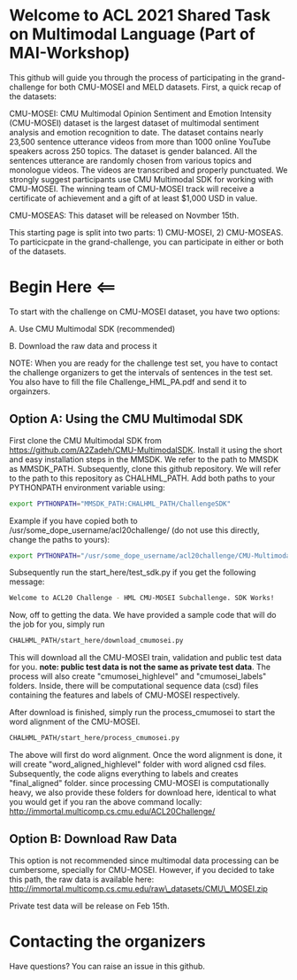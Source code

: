 # Welcome to ACL 2021 Shared Task on Multimodal Language (Part of MAI-Workshop)
This github will guide you through the process of participating in the grand-challenge for both CMU-MOSEI and MELD datasets. First, a quick recap of the datasets:

CMU-MOSEI: CMU Multimodal Opinion Sentiment and Emotion Intensity (CMU-MOSEI) dataset is the largest dataset of multimodal sentiment analysis and emotion recognition to date. The dataset contains nearly 23,500 sentence utterance videos from more than 1000 online YouTube speakers across 250 topics. The dataset is gender balanced. All the sentences utterance are randomly chosen from various topics and monologue videos. The videos are transcribed and properly punctuated. We strongly suggest participants use CMU Multimodal SDK for working with CMU-MOSEI. The winning team of CMU-MOSEI track will receive a certificate of achievement and a gift of  at least $1,000 USD in value.

CMU-MOSEAS: This dataset will be released on Novmber 15th. 

This starting page is split into two parts: 1) CMU-MOSEI, 2) CMU-MOSEAS. To particicpate in the grand-challenge, you can participate in either or both of the datasets. 

# Begin Here <==

To start with the challenge on CMU-MOSEI dataset, you have two options:

A. Use CMU Multimodal SDK (recommended)

B. Download the raw data and process it

NOTE: When you are ready for the challenge test set, you have to contact the challenge organizers to get the intervals of sentences in the test set. You also have to fill the file Challenge_HML_PA.pdf and send it to orgainzers. 

## Option A: Using the CMU Multimodal SDK

First clone the CMU Multimodal SDK from https://github.com/A2Zadeh/CMU-MultimodalSDK. Install it using the short and easy installation steps in the MMSDK. We refer to the path to MMSDK as MMSDK\_PATH. Subsequently, clone this github repository. We will refer to the path to this repository as CHALHML\_PATH. Add both paths to your PYTHONPATH environment variable using:

```bash
export PYTHONPATH="MMSDK_PATH:CHALHML_PATH/ChallengeSDK"
```

Example if you have copied both to  /usr/some\_dope\_username/acl20challenge/ (do not use this directly, change the paths to yours): 

```bash
export PYTHONPATH="/usr/some_dope_username/acl20challenge/CMU-MultimodalSDK:/usr/some_dope_username/acl20challenge/git_challenge/ChallengeSDK/"
```

Subsequently run the start\_here/test\_sdk.py if you get the following message: 

```bash
Welcome to ACL20 Challenge - HML CMU-MOSEI Subchallenge. SDK Works! 
```

Now, off to getting the data. We have provided a sample code that will do the job for you, simply run 

```bash
CHALHML_PATH/start_here/download_cmumosei.py
```

This will download all the CMU-MOSEI train, validation and public test data for you. **note: public test data is not the same as private test data**. The process will also create "cmumosei_highlevel" and "cmumosei_labels" folders. Inside, there will be computational sequence data (csd) files containing the features and labels of CMU-MOSEI respectively. 

After download is finished, simply run the process_cmumosei to start the word alignment of the CMU-MOSEI. 

```bash
CHALHML_PATH/start_here/process_cmumosei.py
```

The above will first do word alignment. Once the word alignment is done, it will create "word_aligned_highlevel" folder with word aligned csd files. Subsequently, the code aligns everything to labels and creates "final_aligned" folder. since processing CMU-MOSEI is computationally heavy, we also provide these folders for download here, identical to what you would get if you ran the above command locally: http://immortal.multicomp.cs.cmu.edu/ACL20Challenge/


## Option B: Download Raw Data

This option is not recommended since multimodal data processing can be cumbersome, specially for CMU-MOSEI. However, if you decided to take this path, the raw data is available here: http://immortal.multicomp.cs.cmu.edu/raw\_datasets/CMU\_MOSEI.zip

Private test data will be release on Feb 15th.  

# Contacting the organizers

Have questions? You can raise an issue in this github. 


